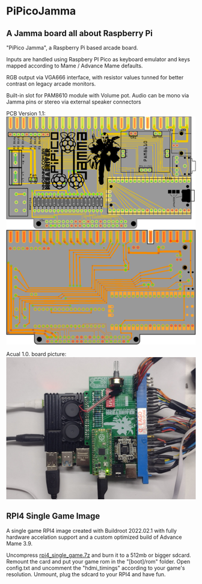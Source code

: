 # PiPicoJamma
## A Jamma board all about Raspberry Pi  
  
"PiPico Jamma", a Raspberry Pi based arcade board.  
  
Inputs are handled using Raspbery PI Pico as keyboard emulator and keys mapped according to Mame / Advance Mame defaults.  
  
RGB output via VGA666 interface, with resistor values tunned for better contrast on legacy arcade monitors.  
  
Built-in slot for PAM8610 module with Volume pot. Audio can be mono via Jamma pins or stereo via external speaker connectors  
  
PCB Version 1.1:  
![PiPicoJamma 1.1 Front](https://github.com/ninomegadriver/PiPicoJamma/raw/main/PiPicoJamma_pcb-front.png)
![PiPicoJamma 1.1 Back](https://github.com/ninomegadriver/PiPicoJamma/raw/main/PiPicoJamma_pcb-back.png)
  
  
Acual 1.0. board picture:  
![PiPicoJamma 1.0 Actual picture](https://github.com/ninomegadriver/PiPicoJamma/raw/main/PiPicoJamma_pcb-1.0.jpg)  
  
  
## RPI4 Single Game Image  
  
A single game RPI4 image created with Buildroot 2022.02.1 with fully hardware accelation support and a custom optimized build of Advance Mame 3.9.  
  
Uncompress [rpi4_single_game.7z](https://github.com/ninomegadriver/PiPicoJamma/raw/main/rpi4_single_game.7z) and burn it to a 512mb or bigger sdcard. Remount the card and put your game rom in the "[boot]/rom" folder. Open config.txt and uncomment the "hdmi_timings" according to your game's resolution. Unmount, plug the sdcard to your RPI4 and have fun.  
  
  

